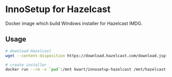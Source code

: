 # InnoSetup for Hazelcast

Docker image which build Windows installer for Hazelcast IMDG.


## Usage

```bash
# download Hazelcast
wget --content-disposition https://download.hazelcast.com/download.jsp?version=hazelcast-4.0.3

# create installer
docker run --rm -v `pwd`:/mnt kwart/innosetup-hazelcast /mnt/hazelcast-4.0.3.zip
```
